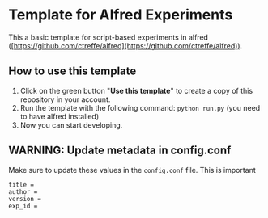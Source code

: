 # Template for Alfred Experiments

This a basic template for script-based experiments in alfred ([https://github.com/ctreffe/alfred](https://github.com/ctreffe/alfred)).

## How to use this template

1. Click on the green button "**Use this template**" to create a copy of this repository in your account.
1. Run the template with the following command: `python run.py` (you need to have alfred installed)
1. Now you can start developing.

## WARNING: Update metadata in config.conf
Make sure to update these values in the `config.conf` file. This is important 

```
title = 
author = 
version = 
exp_id = 
```

